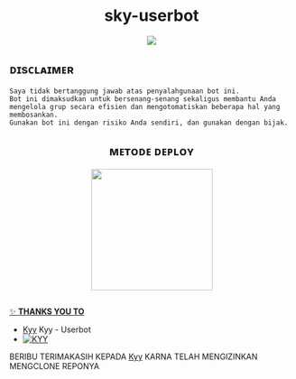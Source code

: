 <h1 align="center">sky-userbot</h1>

<p align="center">
    </p>


<p align="center">
  <img src="https://telegra.ph/file/317805b62122526722fd9.jpg">
</p>


## ᴅɪsᴄʟᴀɪᴍᴇʀ

```
Saya tidak bertanggung jawab atas penyalahgunaan bot ini.
Bot ini dimaksudkan untuk bersenang-senang sekaligus membantu Anda
mengelola grup secara efisien dan mengotomatiskan beberapa hal yang membosankan.
Gunakan bot ini dengan risiko Anda sendiri, dan gunakan dengan bijak.
```


<h2 align="center">
   ᴍᴇᴛᴏᴅᴇ ᴅᴇᴘʟᴏʏ
</h2>

<p align="center">
<a href="https://dashboard.heroku.com/new?template=https://github.com/Skyy112/sky-userbot"><img src="https://img.shields.io/badge/Deploy%20To%20Heroku-blueviolet?style=for-the-badge&logo=heroku" width="215""/</a>  


##

✨ **THANKS YOU TO**
*   [Kyy](https://github.com/muhammadrizky16/Kyy-Userbot)   Kyy - Userbot
*   [![KYY](https://img.shields.io/badge/repo.kyy-white)](https://github.com/muhammadrizky16/Kyy-Userbot)

BERIBU TERIMAKASIH KEPADA   [Kyy](https://github.com/muhammadrizky16/Kyy-Userbot)
KARNA TELAH MENGIZINKAN MENGCLONE REPONYA
